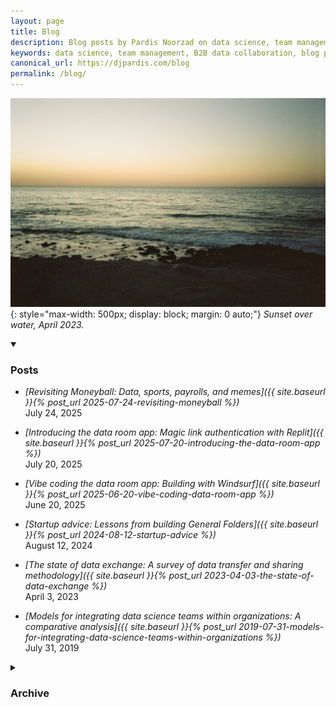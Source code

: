 ```yaml
---
layout: page
title: Blog
description: Blog posts by Pardis Noorzad on data science, team management, and B2B data collaboration.
keywords: data science, team management, B2B data collaboration, blog posts, pardis noorzad, general folders
canonical_url: https://djpardis.com/blog
permalink: /blog/
---
```


![Sunset over water](/files/pics/pages/ocean.jpg){: style="max-width: 500px; display: block; margin: 0 auto;"}
*Sunset over water, April 2023.*

<details class="collapsible-section" markdown="1" open>
<summary><h3>Posts</h3></summary>

- *[Revisiting Moneyball: Data, sports, payrolls, and memes]({{ site.baseurl }}{% post_url 2025-07-24-revisiting-moneyball %})*  
  July 24, 2025

- *[Introducing the data room app: Magic link authentication with Replit]({{ site.baseurl }}{% post_url 2025-07-20-introducing-the-data-room-app %})*  
  July 20, 2025

- *[Vibe coding the data room app: Building with Windsurf]({{ site.baseurl }}{% post_url 2025-06-20-vibe-coding-data-room-app %})*  
  June 20, 2025

- *[Startup advice: Lessons from building General Folders]({{ site.baseurl }}{% post_url 2024-08-12-startup-advice %})*  
  August 12, 2024

- *[The state of data exchange: A survey of data transfer and sharing methodology]({{ site.baseurl }}{% post_url 2023-04-03-the-state-of-data-exchange %})*  
  April 3, 2023

- *[Models for integrating data science teams within organizations: A comparative analysis]({{ site.baseurl }}{% post_url 2019-07-31-models-for-integrating-data-science-teams-within-organizations %})*  
  July 31, 2019
</details>

<details class="collapsible-section" markdown="1">
<summary><h3>Archive</h3></summary>

- *[Hourly mentions of a word on Twitter]({{ site.baseurl }}{% post_url 2015-05-23-hourly-mentions-of-a-word-on-twitter %})*  
  May 23, 2015
</details>

